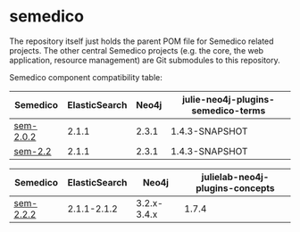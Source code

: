 # semedico
The repository itself just holds the parent POM file for Semedico related projects. The other central Semedico projects (e.g. the core, the web application, resource management) are Git submodules to this repository.

Semedico component compatibility table:

| Semedico                                                      | ElasticSearch | Neo4j |  julie-neo4j-plugins-semedico-terms |
|---------------------------------------------------------------|---------------|-------|-------------------------------------|
| [sem-2.0.2](https://github.com/khituras/semedico/tree/master) |   2.1.1       | 2.3.1 | 1.4.3-SNAPSHOT                      |
| [sem-2.2](https://github.com/khituras/semedico/tree/2.2)      |   2.1.1       | 2.3.1 | 1.4.3-SNAPSHOT                      |

| Semedico                                                      | ElasticSearch | Neo4j |  julielab-neo4j-plugins-concepts    |
|---------------------------------------------------------------|---------------|-------|-------------------------------------|
| [sem-2.2.2](https://github.com/JULIELab/semedico/tree/2.2-fushin)| 2.1.1-2.1.2     | 3.2.x-3.4.x | 1.7.4
